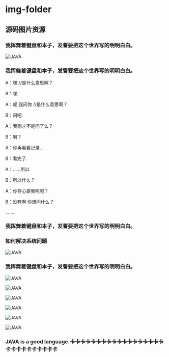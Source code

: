# img-folder
## 源码图片资源
### 我挥舞着键盘和本子，发誓要把这个世界写的明明白白。

![JAVA](http://img.hb.aicdn.com/4100e2b13b2e7b961a8da905fd24b2885f926805e07c-7N6IPd_fw658 "JAVA")

### 我挥舞着键盘和本子，发誓要把这个世界写的明明白白。

A：嘿 //是什么意思啊？

B：嘿.

A：呃 我问你 //是什么意思啊？

B：问吧.

A：我刚才不是问了么？

B：啊？

A：你再看看记录...

B：看完了.

A：......所以

B：所以什么？

A：你存心耍我呢吧？

B：没有啊 你想问什么？

........

### 我挥舞着键盘和本子，发誓要把这个世界写的明明白白。

### 如何解决系统问题

![JAVA](http://7vzp4h.com1.z0.glb.clouddn.com/1077.png "JAVA")

### 我挥舞着键盘和本子，发誓要把这个世界写的明明白白。

![JAVA](https://pic2.zhimg.com/9efabb419018aaa171e3d053010b17d9_b.png "JAVA")

![JAVA](https://pic2.zhimg.com/092ce58753b48a40b8cdbafc9c30e441_b.png "JAVA")

![JAVA](https://pic2.zhimg.com/73b5b41e3a293a114a56de93ae5ad911_b.png "JAVA")

![JAVA](https://pic3.zhimg.com/deb862e799d1c4704839ca1e9a8ba2d6_b.png "JAVA")

![JAVA](https://pic2.zhimg.com/6baa5c75a3150d7225a27b73c9f3e7d9_b.png "JAVA")

![JAVA](https://pic3.zhimg.com/b1a96b0da0950a7b5d5317fc691f1902_b.png "JAVA")

### JAVA is a good language.卡卡卡卡卡卡卡卡卡卡卡卡卡卡卡卡卡卡卡卡卡卡卡卡卡卡卡卡
